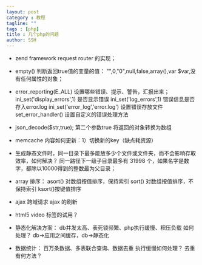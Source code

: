 ```yaml
---
layout: post
category : 教程
tagline: ""
tags : [php]
title : 几个php的问题
author: SSH
---
```


- zend framework request router 的实现；

- empty() 判断返回true值的变量的值：
   "",0,"0",null,false,array(),var $var,没有任何属性的对象；

- error_reporting(E_ALL) 设置哪些错误、提示、警告，汇报出来；
   ini_set('display_errors',1) 是否显示错误
   ini_set('log_errors',1)     错误信息是否存入error.log
   ini_set('error_log','error.log') 设置错误存放文件
   set_error_handler() 设置自定义的错误处理方法

- json_decode($str,true); 第二个参数true 将返回的对象转换为数组

- memcache 内容如何更新：1）切换新的key（缺点耗资源）

- 生成静态文件时，同一目录下最多能放多少个文件或文件夹，而不会影响存取效率，如何解决？
   同一路径下一级子目录最多有 31998 个，如果名字是数字，都除以10000得到的整数最为父目录；

- array 排序：
   asort() 对数组按值排序，保持索引
   sort()  对数组按值排序，不保持索引
   ksort()按键值排序

- ajax 跨域请求
   ajax 的刷新

- html5 video 标签的试用？

- 静态化解决方案：
    db并发太高、表死锁频繁、php执行缓慢、积压负载 如何处理？
    db->应用之间缓存，db->静态化

- 数据统计：
    百万条数据、多表联合查询、数据去重 执行缓慢如何处理？
    去重有何方法？
